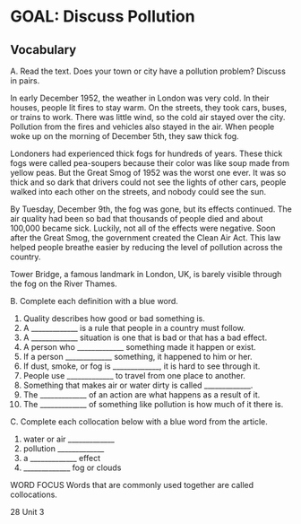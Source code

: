 # GOAL: Discuss Pollution

## Vocabulary

A. Read the text. Does your town or city have a pollution problem? Discuss in pairs.

In early December 1952, the weather in London was very cold. In their houses, people lit fires to stay warm. On the streets, they took cars, buses, or trains to work. There was little wind, so the cold air stayed over the city. Pollution from the fires and vehicles also stayed in the air. When people woke up on the morning of December 5th, they saw thick fog.

Londoners had experienced thick fogs for hundreds of years. These thick fogs were called pea-soupers because their color was like soup made from yellow peas. But the Great Smog of 1952 was the worst one ever. It was so thick and so dark that drivers could not see the lights of other cars, people walked into each other on the streets, and nobody could see the sun.

By Tuesday, December 9th, the fog was gone, but its effects continued. The air quality had been so bad that thousands of people died and about 100,000 became sick. Luckily, not all of the effects were negative. Soon after the Great Smog, the government created the Clean Air Act. This law helped people breathe easier by reducing the level of pollution across the country.

Tower Bridge, a famous landmark in London, UK, is barely visible through the fog on the River Thames.

B. Complete each definition with a blue word.

1. Quality describes how good or bad something is.
2. A _____________ is a rule that people in a country must follow.
3. A _____________ situation is one that is bad or that has a bad effect.
4. A person who _____________ something made it happen or exist.
5. If a person _____________ something, it happened to him or her.
6. If dust, smoke, or fog is _____________, it is hard to see through it.
7. People use _____________ to travel from one place to another.
8. Something that makes air or water dirty is called _____________.
9. The _____________ of an action are what happens as a result of it.
10. The _____________ of something like pollution is how much of it there is.

C. Complete each collocation below with a blue word from the article.

1. water or air _____________
2. pollution _____________
3. a _____________ effect
4. _____________ fog or clouds

WORD FOCUS
Words that are commonly used together are called collocations.

28 Unit 3